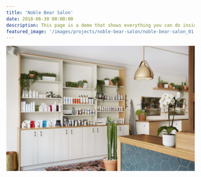 ```yaml
---
title: 'Noble Bear Salon'
date: 2018-06-30 00:00:00
description: This page is a demo that shows everything you can do inside portfolio and blog posts.
featured_image: '/images/projects/noble-bear-salon/noble-bear-salon_01.jpg'
---
```


![](/images/projects/noble-bear-salon/noble-bear-salon_01.jpg)




